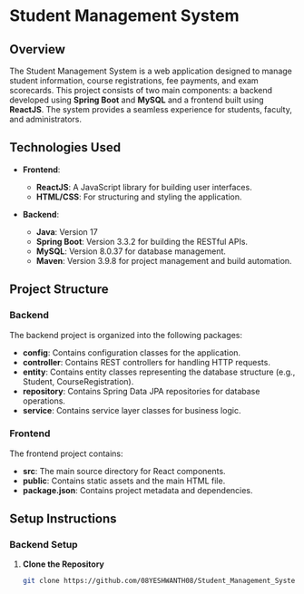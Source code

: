 # Student Management System

## Overview

The Student Management System is a web application designed to manage student information, course registrations, fee payments, and exam scorecards. This project consists of two main components: a backend developed using **Spring Boot** and **MySQL** and a frontend built using **ReactJS**. The system provides a seamless experience for students, faculty, and administrators.

## Technologies Used

- **Frontend**: 
  - **ReactJS**: A JavaScript library for building user interfaces.
  - **HTML/CSS**: For structuring and styling the application.

- **Backend**: 
  - **Java**: Version 17
  - **Spring Boot**: Version 3.3.2 for building the RESTful APIs.
  - **MySQL**: Version 8.0.37 for database management.
  - **Maven**: Version 3.9.8 for project management and build automation.

## Project Structure

### Backend

The backend project is organized into the following packages:

- **config**: Contains configuration classes for the application.
- **controller**: Contains REST controllers for handling HTTP requests.
- **entity**: Contains entity classes representing the database structure (e.g., Student, CourseRegistration).
- **repository**: Contains Spring Data JPA repositories for database operations.
- **service**: Contains service layer classes for business logic.

### Frontend

The frontend project contains:

- **src**: The main source directory for React components.
- **public**: Contains static assets and the main HTML file.
- **package.json**: Contains project metadata and dependencies.

## Setup Instructions

### Backend Setup

1. **Clone the Repository**

   ```bash
   git clone https://github.com/08YESHWANTH08/Student_Management_System.git
